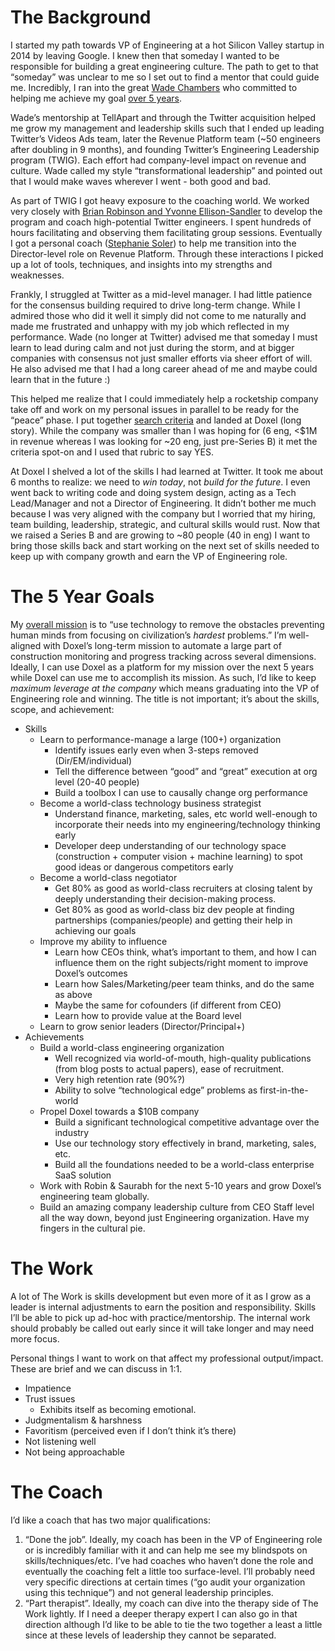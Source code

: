 # The Background

I started my path towards VP of Engineering at a hot Silicon Valley startup in 2014 by leaving Google. I knew then that someday I wanted to be responsible for building a great engineering culture. The path to get to that “someday” was unclear to me so I set out to find a mentor that could guide me. Incredibly, I ran into the great [Wade Chambers](https://www.linkedin.com/in/wadechambers/) who committed to helping me achieve my goal [over 5 years](https://drive.google.com/file/d/1fA9nObYf29d-FLE9jwIFm2JTOK8G4m4Z/view?usp=sharing). 

Wade’s mentorship at TellApart and through the Twitter acquisition helped me grow my management and leadership skills such that I ended up leading Twitter’s Videos Ads team, later the Revenue Platform team (~50 engineers after doubling in 9 months), and founding Twitter’s Engineering Leadership program (TWIG). Each effort had company-level impact on revenue and culture. Wade called my style “transformational leadership” and pointed out that I would make waves wherever I went - both good and bad.

As part of TWIG I got heavy exposure to the coaching world. We worked very closely with [Brian Robinson and Yvonne Ellison-Sandler](https://glaconsulting.net/our-team/) to develop the program and coach high-potential Twitter engineers. I spent hundreds of hours facilitating and observing them facilitating group sessions. Eventually I got a personal coach ([Stephanie Soler](https://www.linkedin.com/in/solerassociates/)) to help me transition into the Director-level role on Revenue Platform. Through these interactions I picked up a lot of tools, techniques, and insights into my strengths and weaknesses.

Frankly, I struggled at Twitter as a mid-level manager. I had little patience for the consensus building required to drive long-term change. While I admired those who did it well it simply did not come to me naturally and made me frustrated and unhappy with my job which reflected in my performance. Wade (no longer at Twitter) advised me that someday I must learn to lead during calm and not just during the storm, and at bigger companies with consensus not just smaller efforts via sheer effort of will. He also advised me that I had a long career ahead of me and maybe could learn that in the future :)

This helped me realize that I could immediately help a rocketship company take off and work on my personal issues in parallel to be ready for the “peace” phase. I put together [search criteria](https://docs.google.com/document/d/1hSceAuwvtLqWUntYWSDOkVXLmNzYagxL6euq0mgw80U/edit#heading=h.yjmc1y240l4q) and landed at Doxel (long story). While the company was smaller than I was hoping for (6 eng, &lt;$1M in revenue whereas I was looking for ~20 eng, just pre-Series B) it met the criteria spot-on and I used that rubric to say YES.

At Doxel I shelved a lot of the skills I had learned at Twitter. It took me about 6 months to realize: we need to _win today_, not _build for the future_. I even went back to writing code and doing system design, acting as a Tech Lead/Manager and not a Director of Engineering. It didn’t bother me much because I was very aligned with the company but I worried that my hiring, team building, leadership, strategic, and cultural skills would rust. Now that we raised a Series B and are growing to ~80 people (40 in eng) I want to bring those skills back and start working on the next set of skills needed to keep up with company growth and earn the VP of Engineering role.


# The 5 Year Goals

My [overall mission](https://docs.google.com/document/d/1hSceAuwvtLqWUntYWSDOkVXLmNzYagxL6euq0mgw80U/edit#) is to “use technology to remove the obstacles preventing human minds from focusing on civilization’s _hardest_ problems.” I’m well-aligned with Doxel’s long-term mission to automate a large part of construction monitoring and progress tracking across several dimensions. Ideally, I can use Doxel as a platform for my mission over the next 5 years while Doxel can use me to accomplish its mission. As such, I’d like to keep _maximum leverage at the company_ which means graduating into the VP of Engineering role and winning. The title is not important; it’s about the skills, scope, and achievement:



* Skills
    * Learn to performance-manage a large (100+) organization
        * Identify issues early even when 3-steps removed (Dir/EM/individual)
        * Tell the difference between “good” and “great” execution at org level (20-40 people)
        * Build a toolbox I can use to causally change org performance
    * Become a world-class technology business strategist
        * Understand finance, marketing, sales, etc world well-enough to incorporate their needs into my engineering/technology thinking early
        * Developer deep understanding of our technology space (construction + computer vision + machine learning) to spot good ideas or dangerous competitors early
    * Become a world-class negotiator
        * Get 80% as good as world-class recruiters at closing talent by deeply understanding their decision-making process.
        * Get 80% as good as world-class biz dev people at finding partnerships (companies/people) and getting their help in achieving our goals
    * Improve my ability to influence
        * Learn how CEOs think, what’s important to them, and how I can influence them on the right subjects/right moment to improve Doxel’s outcomes
        * Learn how Sales/Marketing/peer team thinks, and do the same as above
        * Maybe the same for cofounders (if different from CEO)
        * Learn how to provide value at the Board level
    * Learn to grow senior leaders (Director/Principal+)
* Achievements
    * Build a world-class engineering organization
        * Well recognized via world-of-mouth, high-quality publications (from blog posts to actual papers), ease of recruitment.
        * Very high retention rate (90%?)
        * Ability to solve “technological edge” problems as first-in-the-world
    * Propel Doxel towards a $10B company
        * Build a significant technological competitive advantage over the industry
        * Use our technology story effectively in brand, marketing, sales, etc.
        * Build all the foundations needed to be a world-class enterprise SaaS solution
    * Work with Robin & Saurabh for the next 5-10 years and grow Doxel’s engineering team globally.
    * Build an amazing company leadership culture from CEO Staff level all the way down, beyond just Engineering organization. Have my fingers in the cultural pie. 


# The Work

A lot of The Work is skills development but even more of it as I grow as a leader is internal adjustments to earn the position and responsibility. Skills I’ll be able to pick up ad-hoc with practice/mentorship. The internal work should probably be called out early since it will take longer and may need more focus.

Personal things I want to work on that affect my professional output/impact. These are brief and we can discuss in 1:1.



* Impatience
* Trust issues
    * Exhibits itself as becoming emotional.
* Judgmentalism & harshness
* Favoritism (perceived even if I don’t think it’s there)
* Not listening well
* Not being approachable


# The Coach

I’d like a coach that has two major qualifications:



1. “Done the job”. Ideally, my coach has been in the VP of Engineering role or is incredibly familiar with it and can help me see my blindspots on skills/techniques/etc. I’ve had coaches who haven’t done the role and eventually the coaching felt a little too surface-level. I’ll probably need very specific directions at certain times (“go audit your organization using this technique”) and not general leadership principles.
2. “Part therapist”. Ideally, my coach can dive into the therapy side of The Work lightly. If I need a deeper therapy expert I can also go in that direction although I’d like to be able to tie the two together a least a little since at these levels of leadership they cannot be separated.